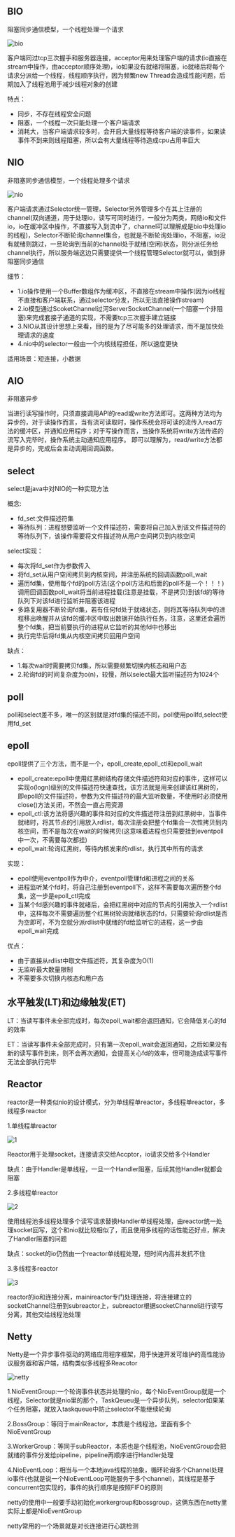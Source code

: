 ## BIO

阻塞同步通信模型，一个线程处理一个请求

![bio](https://pcsdata.baidu.com/thumbnail/8a9257fd0k700cf216d47bfc4ad8737b?fid=1508469986-16051585-733691224096521&rt=pr&sign=FDTAER-yUdy3dSFZ0SVxtzShv1zcMqd-mxUIvv59fM0Lg%2BONaWLpAwPTQ7A%3D&expires=2h&chkv=0&chkbd=0&chkpc=&dp-logid=1275034477&dp-callid=0&time=1619085600&size=c1600_u1600&quality=100&vuk=-&ft=video)

客户端同过tcp三次握手和服务器连接，acceptor用来处理客户端的请求(io直接在stream中操作，由acceptor顺序处理)，io如果没有就绪将阻塞，io就绪后将每个请求分派给一个线程，线程顺序执行，因为频繁new Thread会造成性能问题，后期加入了线程池用于减少线程对象的创建

特点：
  - 同步，不存在线程安全问题
  - 阻塞，一个线程一次只能处理一个客户端请求
  - 消耗大，当客户端请求较多时，会开启大量线程等待客户端的读事件，如果读事件不到来则线程阻塞，所以会有大量线程等待造成cpu占用率巨大

## NIO

非阻塞同步通信模型，一个线程处理多个请求

![nio](https://pcsdata.baidu.com/thumbnail/d9000ce1aq06a9782c479101c29f6e66?fid=1508469986-16051585-254446546933029&rt=pr&sign=FDTAER-yUdy3dSFZ0SVxtzShv1zcMqd-%2F%2BwD%2FY5%2Bo1hExLJI7%2B%2BgGczCwlQ%3D&expires=2h&chkv=0&chkbd=0&chkpc=&dp-logid=1401519158&dp-callid=0&time=1619085600&size=c1600_u1600&quality=100&vuk=-&ft=video)

客户端请求通过Selector统一管理，Selector另外管理多个在其上注册的channel(双向通道，用于处理io，读写可同时进行，一般分为两类，网络io和文件io，io在缓冲区中操作，不直接写入到流中了，channel可以理解成是bio中处理io的线程)，Selector不断轮询channel集合，也就是不断轮询处理io，不阻塞，io没有就绪则跳过，一旦轮询到当前的channel处于就绪(空闲)状态，则分派任务给channel执行，所以服务端这边只需要提供一个线程管理Selector就可以，做到非阻塞同步通信

细节：
  - 1.io操作使用一个Buffer数组作为缓冲区，不直接在stream中操作(因为io线程不直接和客户端联系，通过selector分发，所以无法直接操作stream)
  - 2.io模型通过ScoketChannel过河ServerSocketChannel(一个阻塞一个非阻塞)来完成套接子通道的实现，不需要tcp三次握手建立链接
  - 3.NIO从其设计思想上来看，目的是为了尽可能多的处理请求，而不是加快处理请求的速度
  - 4.nio中的selector一般由一个内核线程担任，所以速度更快

适用场景：短连接，小数据

## AIO

非阻塞异步

当进行读写操作时，只须直接调用API的read或write方法即可。这两种方法均为异步的，对于读操作而言，当有流可读取时，操作系统会将可读的流传入read方法的缓冲区，并通知应用程序；对于写操作而言，当操作系统将write方法传递的流写入完毕时，操作系统主动通知应用程序。  即可以理解为，read/write方法都是异步的，完成后会主动调用回调函数。

## select

select是java中对NIO的一种实现方法

概念:
  - fd_set:文件描述符集
  - 等待队列：进程想要监听一个文件描述符，需要将自己加入到该文件描述符的等待队列下，该操作需要将文件描述符从用户空间拷贝到内核空间

select实现：
  - 每次将fd_set作为参数传入
  - 将fd_set从用户空间拷贝到内核空间，并注册系统的回调函数poll_wait
  - 遍历fd集，使用每个fd的poll方法(这个poll方法和后面的poll不是一个！！！)调用回调函数poll_wait将当前进程挂载(注意是挂载，不是拷贝)到该fd的等待队列下对该fd进行监听并阻塞该进程
  - 多路复用器不断轮询fd集，若有任何fd处于就绪状态，则将其等待队列中的进程移出唤醒并从该fd的缓冲区中取出数据开始执行任务，注意，这里还会遍历整个fd集，把当前要执行的进程从它监听的其他fd中也移出
  - 执行完毕后将fd集从内核空间拷贝回用户空间

缺点：
  - 1.每次wait时需要拷贝fd集，所以需要频繁切换内核态和用户态
  - 2.轮询fd的时间复杂度为o(n)，较慢，所以select最大监听描述符为1024个

## poll

poll和select差不多，唯一的区别就是对fd集的描述不同，poll使用pollfd,select使用fd_set

## epoll

epoll提供了三个方法，而不是一个，epoll_create,epoll_ctl和epoll_wait
  - epoll_create:epoll中使用红黑树结构存储文件描述符和对应的事件，这样可以实现o(logn)级别的文件描述符快速查找，该方法就是用来创建该红黑树的，即epoll的文件描述符，参数为文件描述符的最大监听数量，不使用时必须使用close()方法关闭，不然会一直占用资源
  - epoll_ctl:该方法将感兴趣的事件和对应的文件描述符注册到红黑树中，当事件就绪时，将其节点的引用放入rdlist，每次注册会把整个fd集合一次性拷贝到内核空间，而不是每次在wait的时候拷贝(这意味着进程也只需要挂到eventpoll中一次，不需要每次都挂)
  - epoll_wait:轮询红黑树，等待内核发来的rdlist，执行其中所有的请求

实现：
  - epoll使用eventpoll作为中介，eventpoll管理fd和进程之间的关系
  - 进程监听某个fd时，将自己注册到eventpoll下，这样不需要每次遍历整个fd集，这一步是epoll_ctl完成
  - 当某个fd感兴趣的事件就绪后，会把红黑树中对应的节点的引用放入一个rdlist中，这样每次不需要遍历整个红黑树轮询就绪状态的fd，只需要轮询rdlist是否为空即可，不为空就分派rdlist中就绪的fd给监听它的进程，这一步由epoll_wait完成

优点：
  - 由于直接从rdlist中取文件描述符，其复杂度为O(1)
  - 无监听最大数量限制
  - 不需要多次切换内核态和用户态

## 水平触发(LT)和边缘触发(ET)

LT：当读写事件未全部完成时，每次epoll_wait都会返回通知，它会降低关心的fd的效率

ET：当读写事件未全部完成时，只有第一次epoll_wait会返回通知，之后如果没有新的读写事件到来，则不会再次通知，会提高关心fd的效率，但可能造成读写事件无法全部执行完毕

## Reactor

reactor是一种类似nio的设计模式，分为单线程单reactor，多线程单reactor，多线程多reactor

1.单线程单reactor

![1](https://pic3.zhimg.com/80/v2-bbb065565f6e53aa35b722d0fed9e9d2_720w.jpg)

Reactor用于处理socket，连接请求交给Accptor，io请求交给多个Handler

缺点：由于Handler是单线程，一旦一个Handler阻塞，后续其他Handler就都会阻塞

2.多线程单reactor

![2](https://pic2.zhimg.com/80/v2-e85e1cef0b6908ae13f84b76e81f1d85_720w.jpg)

使用线程池多线程处理多个读写请求替换Handler单线程处理，由reactor统一处理socket回写，这个和nio就比较相似了，而且使用多线程的话性能还好点，解决了Handler阻塞的问题

缺点：socket的io仍然由一个reactor单线程处理，短时间内高并发抗不住

3.多线程多reactor

![3](https://pic3.zhimg.com/80/v2-477021613f3539fe3d1b5023fc7974be_720w.jpg)

reactor的io和连接分离，mainireactor专门处理连接，将连接建立的socketChannel注册到subreactor上，subreactor根据socketChannel进行读写分离，其他交给线程池处理

## Netty

Netty是一个异步事件驱动的网络应用程序框架，用于快速开发可维护的高性能协议服务器和客户端，结构类似多线程多Reacotor

![netty](https://pic4.zhimg.com/80/v2-7eefba893a65706eb6bbe4115cbd0b83_720w.jpg)

1.NioEventGroup:一个轮询事件状态并处理的nio，每个NioEventGroup就是一个线程，Selector就是nio里的那个，TaskQeueu是一个异步队列，selector如果某个任务阻塞，就放入taskqueue中防止selector不能继续轮询

2.BossGroup：等同于mainReactor，本质是个线程池，里面有多个NioEventGroup

3.WorkerGroup：等同于subReactor，本质也是个线程池，NioEventGroup会把就绪的事件分发给pipeline，pipeline再顺序进行Handler处理

4.NioEventLoop：相当与一个本地java线程的抽象，循环轮询多个Channel处理io事件(也就是说一个NioEventLoop可能服务于多个channel)，其线程是基于concurrent包实现的，事件的执行顺序是按照FIFO的原则

netty的使用中一般要手动初始化workergroup和bossgroup，这俩东西在netty里实际上都是NioEventGroup

netty常用的一个场景就是对长连接进行心跳检测
